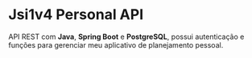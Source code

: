 # Jsi1v4 Personal API

API REST com **Java**, **Spring Boot** e **PostgreSQL**, possui autenticação e funções para gerenciar meu aplicativo de planejamento pessoal.
